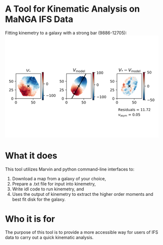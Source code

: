 # A Tool for Kinematic Analysis on MaNGA IFS Data
Fitting kinemetry to a galaxy with a strong bar (9886-12705):
<img src="https://github.com/beckynevin/MaNGA_Kinemetry_Tool/blob/master/kinemetry_figures/kinemetry_result_9886-12705.png" width=600>


# What it does

This tool utilizes Marvin and python command-line interfaces to:
1) Download a map from a galaxy of your choice,
2) Prepare a .txt file for input into kinemetry,
3) Write idl code to run kinemetry, and
4) Uses the output of kinemetry to extract the higher order moments and best fit disk for the galaxy.

# Who it is for
The purpose of this tool is to provide a more accessible way for users of IFS data to carry out a quick kinematic analysis.

